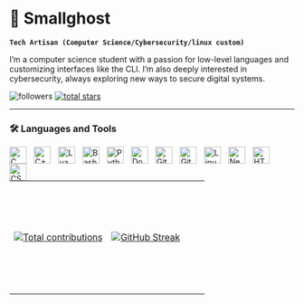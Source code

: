 # 👻 Smallghost

**`Tech Artisan (Computer Science/Cybersecurity/linux custom)`**

I’m a computer science student with a passion for low-level languages and customizing interfaces like the CLI. I’m also deeply interested in cybersecurity, always exploring new ways to secure digital systems.

   <p align="left">
         <img alt="followers" title="Follow me on Github" src="https://custom-icon-badges.demolab.com/github/followers/smallghost42?color=236ad3&labelColor=1155ba&style=for-the-badge&logo=person-add&label=Follow&logoColor=white"/></a>
      <a href="https://github.com/smallghost42?tab=repositories&sort=stargazers">
         <img alt="total stars" title="Total stars on GitHub" src="https://custom-icon-badges.demolab.com/github/stars/smallghost42?color=55960c&style=for-the-badge&labelColor=488207&logo=star"/></a>
   </p>

---

### 🛠️ Languages and Tools
<img align="left" alt="C" width="30px" style="padding-right:10px;" src="https://cdn.jsdelivr.net/gh/devicons/devicon@latest/icons/c/c-original.svg" />
<img align="left" alt="C++" width="30px" style="padding-right:10px;" src="https://cdn.jsdelivr.net/gh/devicons/devicon@latest/icons/cplusplus/cplusplus-original.svg" />
<img align="left" alt="Lua" width="30px" style="padding-right:10px;" src="https://img.icons8.com/?size=100&id=hUJLMnqf5Rhd&format=png&color=000000" />
<img align="left" alt="Bash" width="30px" style="padding-right:10px;" src="https://img.icons8.com/?size=100&id=50ZQHdJTmPqw&format=png&color=000000" />
<img align="left" alt="Python" width="30px" style="padding-right:10px;" src="https://cdn.jsdelivr.net/gh/devicons/devicon@latest/icons/python/python-original.svg" />
<img align="left" alt="Docker" width="30px" style="padding-right:10px;" src="https://img.icons8.com/?size=100&id=zFAYIdFZlGxP&format=png&color=000000" />
<img align="left" alt="GitHub" width="30px" style="padding-right:10px;" src="https://img.icons8.com/?size=100&id=vchDgNW6VKq0&format=png&color=000000" />
<img align="left" alt="Git" width="30px" style="padding-right:10px;" src="https://cdn.jsdelivr.net/gh/devicons/devicon/icons/git/git-original.svg" />
<img align="left" alt="Linux" width="30px" style="padding-right:10px;" src="https://img.icons8.com/?size=100&id=uIXgLv5iSlLJ&format=png&color=000000" />
<img align="left" alt="Neovim" width="30px" style="padding-right:10px;" src="https://cdn.jsdelivr.net/gh/devicons/devicon@latest/icons/neovim/neovim-original.svg" />
<img align="left" alt="HTML" width="30px" style="padding-right:10px;" src="https://cdn.jsdelivr.net/gh/devicons/devicon/icons/html5/html5-plain.svg" />
<img align="left" alt="CSS" width="30px" style="padding-right:10px;" src="https://cdn.jsdelivr.net/gh/devicons/devicon/icons/css3/css3-plain.svg" />
<br />

#
<div align="center">
  <table style="width: 100%; height: 100%;">
    <tr>
      <td style="width: 50%; height: 200px;">
        <a href="https://github.com/smallghost42">
           <img alt="Total contributions" title="My total GitHub contributions" src="https://github-readme-stats-git-master-smallghost01s-projects.vercel.app//api?username=smallghost42&show_icons=true&count_private=true&theme=outrun&bg_color=0D1117&border_color=0D1117" />
        </a>
      </td>
      <td style="width: 50%; height: 200px;">
        <a href="https://github.com/smallghost42">
          <img src="https://streak-stats.demolab.com/?user=smallghost42&theme=outrun&background=0D1117&border=0D1117&count_private=true&hide_title=true" alt="GitHub Streak">
        </a>
      </td>
    </tr>
  </table>
     <table style="width: 100%; height: 100%;">
    <tr>
      <td>
        <a href="https://github.com/smallghost42/github-readme-stats">
          <img src="https://github-readme-stats-git-master-smallghost01s-projects.vercel.app/api/top-langs/?username=smallghost42&theme=outrun&count_private=true&layout=compact&bg_color=0D1117&border_color=0D1117" alt="Top Languages">
        </a>
      </td>
      <td style="width: 50%; height: 150px;">
         <a href="https://github.com/jamesgeorge007/github-activity-readme">
  <img src="https://github-readme-activity-graph.vercel.app/graph?username=smallghost42&theme=react-dark" alt="Activity Graph">
</a>
      </td>
    </tr>
  </table>
</div>
